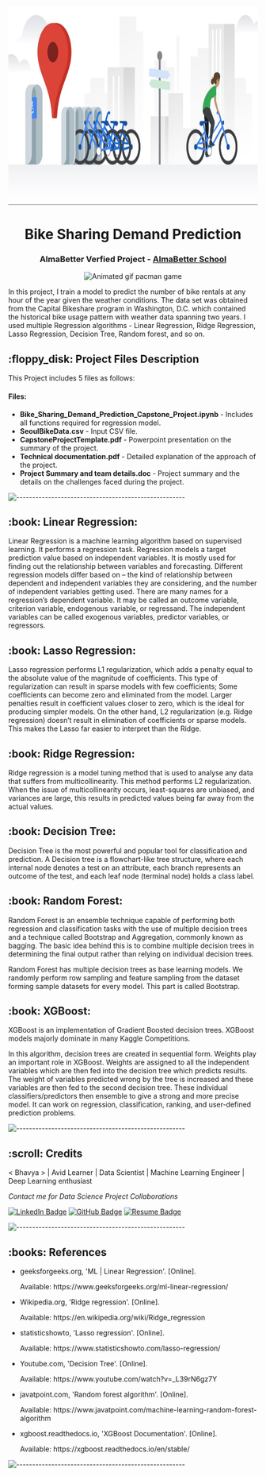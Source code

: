 <p align="center"> 
  <img src="Bike-Sharing-Demand-1194x501.jpg" alt="Email Logo.png" width="800px" height="400px">
</p>
<h1 align="center"> Bike Sharing Demand Prediction </h1>
<h3 align="center"> AlmaBetter Verfied Project - <a href="https://www.almabetter.com/"> AlmaBetter School </a> </h5>

<p align="center"> 
<img src="gif/spam detector.gif" alt="Animated gif pacman game" height="382px">
</p>

<p>In this project, I train a model to predict the number of bike rentals at any hour of the year given the weather conditions. The data set was obtained from the Capital Bikeshare program in Washington, D.C. which contained the historical bike usage pattern with weather data spanning two years. I used multiple Regression algorithms - Linear Regression, Ridge Regression, Lasso Regression, Decision Tree, Random forest, and so on.</p>

<h2> :floppy_disk: Project Files Description</h2>

<p>This Project includes 5 files as follows:</p>
<h4>Files:</h4>
<ul>
  <li><b>Bike_Sharing_Demand_Prediction_Capstone_Project.ipynb</b> - Includes all functions required for regression model.</li>
  <li><b>SeoulBikeData.csv</b> - Input CSV file.</li>
  <li><b>CapstoneProjectTemplate.pdf</b> - Powerpoint presentation on the summary of the project.</li>
  <li><b>Technical documentation.pdf</b> - Detailed explanation of the approach of the project.</li>
  <li><b>Project Summary and team details.doc</b> - Project summary and the details on the challenges faced during the project. </li>
</ul>

![-----------------------------------------------------](https://raw.githubusercontent.com/andreasbm/readme/master/assets/lines/rainbow.png)

<h2> :book: Linear Regression:</h2>

<p>Linear Regression is a machine learning algorithm based on supervised learning. It performs a regression task. Regression models a target prediction value based on independent variables. It is mostly used for finding out the relationship between variables and forecasting. Different regression models differ based on – the kind of relationship between dependent and independent variables they are considering, and the number of independent variables getting used. There are many names for a regression’s dependent variable.  It may be called an outcome variable, criterion variable, endogenous variable, or regressand.  The independent variables can be called exogenous variables, predictor variables, or regressors. </p>

<h2> :book: Lasso Regression:</h2>

<p>Lasso regression performs L1 regularization, which adds a penalty equal to the absolute value of the magnitude of coefficients. This type of regularization can result in sparse models with few coefficients; Some coefficients can become zero and eliminated from the model. Larger penalties result in coefficient values closer to zero, which is the ideal for producing simpler models. On the other hand, L2 regularization (e.g. Ridge regression) doesn’t result in elimination of coefficients or sparse models. This makes the Lasso far easier to interpret than the Ridge.</p>

<h2> :book: Ridge Regression:</h2>

<p>Ridge regression is a model tuning method that is used to analyse any data that suffers from multicollinearity. This method performs L2 regularization. When the issue of multicollinearity occurs, least-squares are unbiased, and variances are large, this results in predicted values being far away from the actual values. </p>

<h2> :book: Decision Tree:</h2>

<p>Decision Tree is the most powerful and popular tool for classification and prediction. A Decision tree is a flowchart-like tree structure, where each internal node denotes a test on an attribute, each branch represents an outcome of the test, and each leaf node (terminal node) holds a class label. </p>

<h2> :book: Random Forest:</h2>

<p>Random Forest is an ensemble technique capable of performing both regression and classification tasks with the use of multiple decision trees and a technique called Bootstrap and Aggregation, commonly known as bagging. The basic idea behind this is to combine multiple decision trees in determining the final output rather than relying on individual decision trees.

Random Forest has multiple decision trees as base learning models. We randomly perform row sampling and feature sampling from the dataset forming sample datasets for every model. This part is called Bootstrap.</p>

<h2> :book: XGBoost:</h2>

<p>XGBoost is an implementation of Gradient Boosted decision trees. XGBoost models majorly dominate in many Kaggle Competitions.

In this algorithm, decision trees are created in sequential form. Weights play an important role in XGBoost. Weights are assigned to all the independent variables which are then fed into the decision tree which predicts results. The weight of variables predicted wrong by the tree is increased and these variables are then fed to the second decision tree. These individual classifiers/predictors then ensemble to give a strong and more precise model. It can work on regression, classification, ranking, and user-defined prediction problems.</p>


![-----------------------------------------------------](https://raw.githubusercontent.com/andreasbm/readme/master/assets/lines/rainbow.png)

<!-- CREDITS -->
<h2 id="credits"> :scroll: Credits</h2>

< Bhavya > | Avid Learner | Data Scientist | Machine Learning Engineer | Deep Learning enthusiast

<p> <i> Contact me for Data Science Project Collaborations</i></p>


[![LinkedIn Badge](https://img.shields.io/badge/LinkedIn-0077B5?style=for-the-badge&logo=linkedin&logoColor=white)](https://www.linkedin.com/in/bhavya-reddy-sudo/)
[![GitHub Badge](https://img.shields.io/badge/GitHub-100000?style=for-the-badge&logo=github&logoColor=white)](https://github.com/bhavya-v-sudo/Bike-Sharing-Demand-Prediction)
[![Resume Badge](https://img.shields.io/badge/resume-0077B5?style=for-the-badge&logo=resume&logoColor=white)](https://drive.google.com/file/d/1Gw4yeLSWMvqIGMk0_zRv8CqwLk9lIIL9/view?usp=share_link)


![-----------------------------------------------------](https://raw.githubusercontent.com/andreasbm/readme/master/assets/lines/rainbow.png)
<h2> :books: References</h2>
<ul>
  <li><p>geeksforgeeks.org, 'ML | Linear Regression'. [Online].</p>
      <p>Available: https://www.geeksforgeeks.org/ml-linear-regression/</p>
  </li>
  <li><p>Wikipedia.org, 'Ridge regression'. [Online].</p>
      <p>Available: https://en.wikipedia.org/wiki/Ridge_regression</p>
  </li>
  <li><p>statisticshowto, 'Lasso regression'. [Online].</p>
      <p>Available: https://www.statisticshowto.com/lasso-regression/</p>
  </li>
  <li><p>Youtube.com, 'Decision Tree'. [Online].</p>
      <p>Available: https://www.youtube.com/watch?v=_L39rN6gz7Y</p>
  </li>
  <li><p>javatpoint.com, 'Random forest algorithm'. [Online].</p>
      <p>Available: https://www.javatpoint.com/machine-learning-random-forest-algorithm</p>
  </li>
  <li><p>xgboost.readthedocs.io, 'XGBoost Documentation'. [Online].</p>
      <p>Available: https://xgboost.readthedocs.io/en/stable/</p>
  </li>
</ul>

![-----------------------------------------------------](https://raw.githubusercontent.com/andreasbm/readme/master/assets/lines/rainbow.png)

